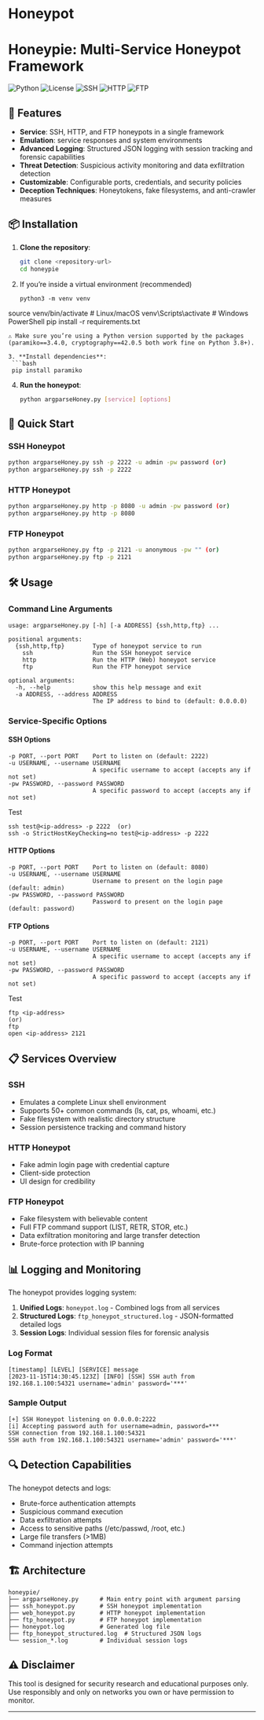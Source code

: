 # Honeypot

# Honeypie: Multi-Service Honeypot Framework

![Python](https://img.shields.io/badge/Python-3.6%2B-blue)
![License](https://img.shields.io/badge/License-MIT-green)
![SSH](https://img.shields.io/badge/Service-SSH-orange)
![HTTP](https://img.shields.io/badge/Service-HTTP-red)
![FTP](https://img.shields.io/badge/Service-FTP-blue)


## 🌟 Features

- **Service**: SSH, HTTP, and FTP honeypots in a single framework
- **Emulation**:  service responses and system environments
- **Advanced Logging**: Structured JSON logging with session tracking and forensic capabilities
- **Threat Detection**: Suspicious activity monitoring and data exfiltration detection
- **Customizable**: Configurable ports, credentials, and security policies
- **Deception Techniques**: Honeytokens, fake filesystems, and anti-crawler measures

## 📦 Installation

1. **Clone the repository**:
   ```bash
   git clone <repository-url>
   cd honeypie
   ```
2. If you’re inside a virtual environment (recommended)
   ```
   python3 -m venv venv
  source venv/bin/activate   # Linux/macOS
  venv\Scripts\activate      # Windows PowerShell
  pip install -r requirements.txt
  ```
⚠️ Make sure you’re using a Python version supported by the packages (paramiko==3.4.0, cryptography==42.0.5 both work fine on Python 3.8+).

3. **Install dependencies**:
   ```bash
   pip install paramiko
   ```

4. **Run the honeypot**:
   ```bash
   python argparseHoney.py [service] [options]
   ```

## 🚀 Quick Start

### SSH Honeypot
```bash
python argparseHoney.py ssh -p 2222 -u admin -pw password (or)
python argparseHoney.py ssh -p 2222
```

### HTTP Honeypot
```bash
python argparseHoney.py http -p 8080 -u admin -pw password (or)
python argparseHoney.py http -p 8080
```

### FTP Honeypot
```bash
python argparseHoney.py ftp -p 2121 -u anonymous -pw "" (or)
python argparseHoney.py ftp -p 2121
```

## 🛠️ Usage

### Command Line Arguments

```
usage: argparseHoney.py [-h] [-a ADDRESS] {ssh,http,ftp} ...

positional arguments:
  {ssh,http,ftp}        Type of honeypot service to run
    ssh                 Run the SSH honeypot service
    http                Run the HTTP (Web) honeypot service
    ftp                 Run the FTP honeypot service

optional arguments:
  -h, --help            show this help message and exit
  -a ADDRESS, --address ADDRESS
                        The IP address to bind to (default: 0.0.0.0)
```

### Service-Specific Options

#### SSH Options
```
-p PORT, --port PORT    Port to listen on (default: 2222)
-u USERNAME, --username USERNAME
                        A specific username to accept (accepts any if not set)
-pw PASSWORD, --password PASSWORD
                        A specific password to accept (accepts any if not set)
```
Test
```
ssh test@<ip-address> -p 2222  (or)
ssh -o StrictHostKeyChecking=no test@<ip-address> -p 2222
```
#### HTTP Options
```
-p PORT, --port PORT    Port to listen on (default: 8080)
-u USERNAME, --username USERNAME
                        Username to present on the login page (default: admin)
-pw PASSWORD, --password PASSWORD
                        Password to present on the login page (default: password)
```

#### FTP Options
```
-p PORT, --port PORT    Port to listen on (default: 2121)
-u USERNAME, --username USERNAME
                        A specific username to accept (accepts any if not set)
-pw PASSWORD, --password PASSWORD
                        A specific password to accept (accepts any if not set)
```
Test
```
ftp <ip-address> 
(or)
ftp
open <ip-address> 2121
```

## 📋 Services Overview

### SSH
- Emulates a complete Linux shell environment
- Supports 50+ common commands (ls, cat, ps, whoami, etc.)
- Fake filesystem with realistic directory structure
- Session persistence tracking and command history

### HTTP Honeypot
- Fake admin login page with credential capture
- Client-side protection
- UI design for credibility

### FTP Honeypot
- Fake filesystem with believable content
- Full FTP command support (LIST, RETR, STOR, etc.)
- Data exfiltration monitoring and large transfer detection
- Brute-force protection with IP banning

## 📊 Logging and Monitoring

The honeypot provides logging system:

1. **Unified Logs**: `honeypot.log` - Combined logs from all services
2. **Structured Logs**: `ftp_honeypot_structured.log` - JSON-formatted detailed logs
3. **Session Logs**: Individual session files for forensic analysis

### Log Format
```
[timestamp] [LEVEL] [SERVICE] message
[2023-11-15T14:30:45.123Z] [INFO] [SSH] SSH auth from 192.168.1.100:54321 username='admin' password='***'
```

### Sample Output
```
[+] SSH Honeypot listening on 0.0.0.0:2222
[i] Accepting password auth for username=admin, password=***
SSH connection from 192.168.1.100:54321
SSH auth from 192.168.1.100:54321 username='admin' password='***'
```

## 🔍 Detection Capabilities

The honeypot detects and logs:
- Brute-force authentication attempts
- Suspicious command execution
- Data exfiltration attempts
- Access to sensitive paths (/etc/passwd, /root, etc.)
- Large file transfers (>1MB)
- Command injection attempts

## 🏗️ Architecture

```
honeypie/
├── argparseHoney.py      # Main entry point with argument parsing
├── ssh_honeypot.py       # SSH honeypot implementation
├── web_honeypot.py       # HTTP honeypot implementation
├── ftp_honeypot.py       # FTP honeypot implementation
├── honeypot.log          # Generated log file
├── ftp_honeypot_structured.log  # Structured JSON logs
└── session_*.log         # Individual session logs
```


## ⚠️ Disclaimer

This tool is designed for security research and educational purposes only. Use responsibly and only on networks you own or have permission to monitor. 


--------
